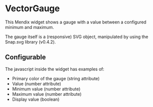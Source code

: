 # VectorGauge

This Mendix widget shows a gauge with a value between a configured minimum and maximum.

The gauge itself is a (responsive) SVG object, manipulated by using the Snap.svg library (v0.4.2).

## Configurable

The javascript inside the widget has examples of:
- Primary color of the gauge (string attribute)
- Value (number attribute)
- Minimum value (number attribute)
- Maximum value (number attribute)
- Display value (boolean)
